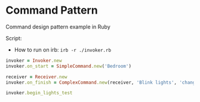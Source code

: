 # Command Pattern
Command design pattern example in Ruby

Script:

- How to run on irb:
`irb -r ./invoker.rb`

```ruby
invoker = Invoker.new
invoker.on_start = SimpleCommand.new('Bedroom')

receiver = Receiver.new
invoker.on_finish = ComplexCommand.new(receiver, 'Blink lights', 'change leds colors')

invoker.begin_lights_test
```
